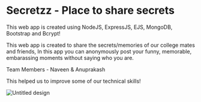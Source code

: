 # Secretzz - Place to share secrets

This web app is created using NodeJS, ExpressJS, EJS, MongoDB, Bootstrap and Bcrypt!

This web app is created to share the secrets/memories of our college mates and friends, In this app you can anonymously post your funny, memorable, embarassing moments without saying who you are.

Team Members - Naveen & Anuprakash

This helped us to improve some of our technical skills!

![Untitled design](https://user-images.githubusercontent.com/88475979/183393830-ae0d0f0d-ec0e-48a0-9dc6-e71a93cdb09e.jpg)

